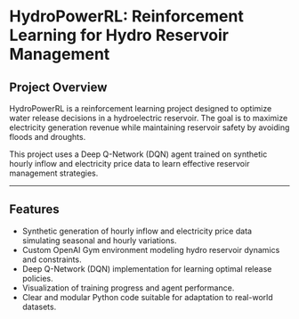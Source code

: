 # HydroPowerRL: Reinforcement Learning for Hydro Reservoir Management

## Project Overview

HydroPowerRL is a reinforcement learning project designed to optimize water release decisions in a hydroelectric reservoir. The goal is to maximize electricity generation revenue while maintaining reservoir safety by avoiding floods and droughts.

This project uses a Deep Q-Network (DQN) agent trained on synthetic hourly inflow and electricity price data to learn effective reservoir management strategies.

---

## Features

- Synthetic generation of hourly inflow and electricity price data simulating seasonal and hourly variations.
- Custom OpenAI Gym environment modeling hydro reservoir dynamics and constraints.
- Deep Q-Network (DQN) implementation for learning optimal release policies.
- Visualization of training progress and agent performance.
- Clear and modular Python code suitable for adaptation to real-world datasets.

